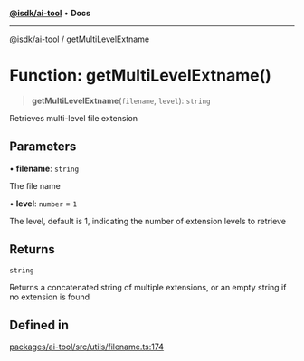 [**@isdk/ai-tool**](../README.md) • **Docs**

***

[@isdk/ai-tool](../globals.md) / getMultiLevelExtname

# Function: getMultiLevelExtname()

> **getMultiLevelExtname**(`filename`, `level`): `string`

Retrieves multi-level file extension

## Parameters

• **filename**: `string`

The file name

• **level**: `number` = `1`

The level, default is 1, indicating the number of extension levels to retrieve

## Returns

`string`

Returns a concatenated string of multiple extensions, or an empty string if no extension is found

## Defined in

[packages/ai-tool/src/utils/filename.ts:174](https://github.com/isdk/ai-tool.js/blob/fe6b47f429fb128627d2210e367fa914b891d314/src/utils/filename.ts#L174)
